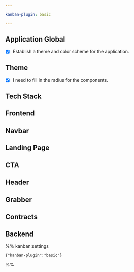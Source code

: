 ```yaml
---

kanban-plugin: basic

---
```


## Application Global

- [x] Establish a theme and color scheme for the application.


## Theme

- [x] I need to fill in the radius for the components.


## Tech Stack



## Frontend



## Navbar



## Landing Page



## CTA



## Header



## Grabber



## Contracts



## Backend





%% kanban:settings
```
{"kanban-plugin":"basic"}
```
%%